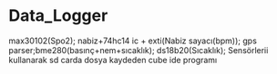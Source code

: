 # Data_Logger

max30102(Spo2); 
nabiz+74hc14 ic + exti(Nabiz sayacı(bpm)); 
gps parser;bme280(basınç+nem+sıcaklık); 
ds18b20(Sıcaklık); 
Sensörlerii kullanarak sd carda dosya kaydeden cube ide programı
